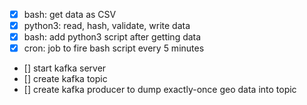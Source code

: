 - [x] bash: get data as CSV
- [x] python3: read, hash, validate, write data
- [x] bash: add python3 script after getting data
- [x] cron: job to fire bash script every 5 minutes
- [] start kafka server
- [] create kafka topic
- [] create kafka producer to dump exactly-once geo data into topic
